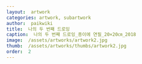 ```yaml
---
layout:  artwork
categories: artwork, subartwork
author:  paikwiki
title:  나의 두 번째 드로잉
caption:  나의 두 번째 드로잉_종이에 연필_20×20㎝_2018
image:  /assets/artworks/artwork2.jpg
thumb:  /assets/artworks/thumbs/artwork2.jpg
order:  2
---
```

